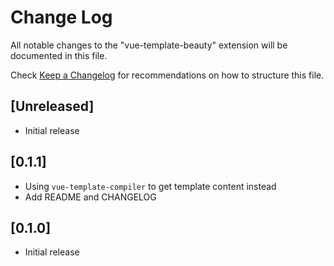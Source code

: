 # Change Log

All notable changes to the "vue-template-beauty" extension will be documented in this file.

Check [Keep a Changelog](http://keepachangelog.com/) for recommendations on how to structure this file.

## [Unreleased]

-   Initial release

## [0.1.1]

-   Using `vue-template-compiler` to get template content instead
-   Add README and CHANGELOG

## [0.1.0]

-   Initial release
